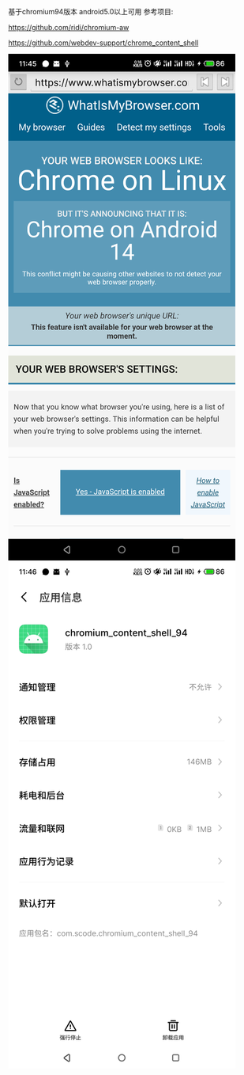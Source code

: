 基于chromium94版本 android5.0以上可用
参考项目:


https://github.com/ridi/chromium-aw


https://github.com/webdev-support/chrome_content_shell

![img](https://github.com/993739033/chromium_content_shell_94/blob/main/pic/20241211114544.png)
![img](https://github.com/993739033/chromium_content_shell_94/blob/main/pic/20241211114558.png)
